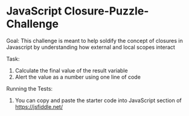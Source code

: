 # JavaScript Closure-Puzzle-Challenge

Goal: This challenge is meant to help soldify the concept of closures in Javascript by understanding how 
external and local scopes interact

Task:
1. Calculate the final value of the result variable 
2. Alert the value as a number using one line of code

Running the Tests:
1. You can copy and paste the starter code into JavaScript section of https://jsfiddle.net/



